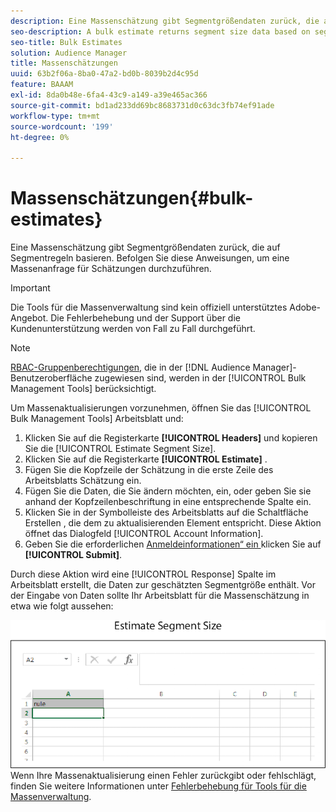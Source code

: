 ```yaml
---
description: Eine Massenschätzung gibt Segmentgrößendaten zurück, die auf Segmentregeln basieren. Befolgen Sie diese Anweisungen, um eine Massenanfrage für Schätzungen durchzuführen.
seo-description: A bulk estimate returns segment size data based on segment rules. Follow these instructions to make a bulk estimate request.
seo-title: Bulk Estimates
solution: Audience Manager
title: Massenschätzungen
uuid: 63b2f06a-8ba0-47a2-bd0b-8039b2d4c95d
feature: BAAAM
exl-id: 8da0b48e-6fa4-43c9-a149-a39e465ac366
source-git-commit: bd1ad233dd69bc8683731d0c63dc3fb74ef91ade
workflow-type: tm+mt
source-wordcount: '199'
ht-degree: 0%

---
```


# Massenschätzungen{#bulk-estimates}

Eine Massenschätzung gibt Segmentgrößendaten zurück, die auf Segmentregeln basieren. Befolgen Sie diese Anweisungen, um eine Massenanfrage für Schätzungen durchzuführen.

>[!IMPORTANT]
>
>Die Tools für die Massenverwaltung sind kein offiziell unterstütztes Adobe-Angebot. Die Fehlerbehebung und der Support über die Kundenunterstützung werden von Fall zu Fall durchgeführt.

<!-- 

t_bulk_estimates.xml

 -->

>[!NOTE]
>
>[RBAC-Gruppenberechtigungen](../../features/administration/administration-overview.md), die in der [!DNL Audience Manager]-Benutzeroberfläche zugewiesen sind, werden in der [!UICONTROL Bulk Management Tools] berücksichtigt.

Um Massenaktualisierungen vorzunehmen, öffnen Sie das [!UICONTROL Bulk Management Tools] Arbeitsblatt und:

1. Klicken Sie auf die Registerkarte **[!UICONTROL Headers]** und kopieren Sie die [!UICONTROL Estimate Segment Size].
2. Klicken Sie auf die Registerkarte **[!UICONTROL Estimate]** .
3. Fügen Sie die Kopfzeile der Schätzung in die erste Zeile des Arbeitsblatts Schätzung ein.
4. Fügen Sie die Daten, die Sie ändern möchten, ein, oder geben Sie sie anhand der Kopfzeilenbeschriftung in eine entsprechende Spalte ein.
5. Klicken Sie in der Symbolleiste des Arbeitsblatts auf die Schaltfläche Erstellen , die dem zu aktualisierenden Element entspricht.
Diese Aktion öffnet das Dialogfeld [!UICONTROL Account Information].
6. Geben Sie die erforderlichen [Anmeldeinformationen“ ein ](../../reference/bulk-management-tools/bulk-management-intro.md#auth-reqs) klicken Sie auf **[!UICONTROL Submit]**.

Durch diese Aktion wird eine [!UICONTROL Response] Spalte im Arbeitsblatt erstellt, die Daten zur geschätzten Segmentgröße enthält. Vor der Eingabe von Daten sollte Ihr Arbeitsblatt für die Massenschätzung in etwa wie folgt aussehen:

![](assets/estimate.png)
Wenn Ihre Massenaktualisierung einen Fehler zurückgibt oder fehlschlägt, finden Sie weitere Informationen unter [Fehlerbehebung für Tools für die Massenverwaltung](../../reference/bulk-management-tools/bulk-troubleshooting.md).
